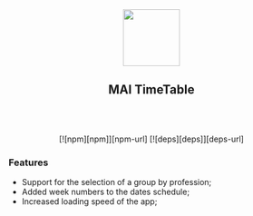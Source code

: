 
<div align="center">
  <a href="https://github.com/VKCOM">
    <img width="100" height="100" src="https://sun9-63.userapi.com/c855332/v855332619/13ce50/EbRagDHif5U.jpg">
  </a>
  <center><h2>MAI TimeTable</h2></center>
  <br>
  <br>
  
  [![npm][npm]][npm-url]
  [![deps][deps]][deps-url]
  
</div>

### Features
- Support for the selection of a group by profession;
- Added week numbers to the dates schedule;
- Increased loading speed of the app;
